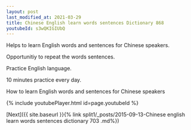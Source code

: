 ```yaml
---
layout: post
last_modified_at: 2021-03-29
title: Chinese English learn words sentences Dictionary 868 
youtubeId: s3wQKIGIUbQ
---
```

 
 
Helps to learn English words and sentences for Chinese speakers.

Opportunitiy to repeat the words sentences. 

Practice English language. 
 
10 minutes practice every day. 
 
How to learn English words and sentences for Chinese speakers 
 
{% include youtubePlayer.html id=page.youtubeId %}
 
 
[Next]({{ site.baseurl }}{% link  split1/_posts/2015-09-13-Chinese english learn words sentences dictionary 703 .md%})
 

